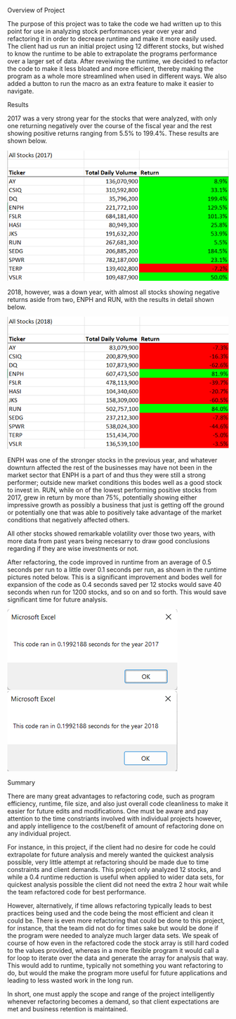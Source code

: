 Overview of Project

The purpose of this project was to take the code we had written up to this point for use in analyzing stock performances year over year and refactoring it in order to decrease runtime and make it more easily used. The client had us run an initial project using 12 different stocks, but wished to know the runtime to be able to extrapolate the programs performance over a larger set of data. After reveiwing the runtime, we decided to refactor the code to make it less bloated and more efficient, thereby making the program as a whole more streamlined when used in different ways. We also added a button to run the macro as an extra feature to make it easier to navigate.

Results

2017 was a very strong year for the stocks that were analyzed, with only one returning negatively over the course of the fiscal year and the rest showing positive returns ranging from 5.5% to 199.4%. These results are shown below.

![2017_stock_analysis](Resources/2017_stock_analysis.png)

2018, however, was a down year, with almost all stocks showing negative returns aside from two, ENPH and RUN, with the results in detail shown below. 

![2018_stock_analysis](Resources/2018_stock_analysis.png)

ENPH was one of the stronger stocks in the previous year, and whatever downturn affected the rest of the businesses may have not been in the market sector that ENPH is a part of and thus they were still a strong performer; outside new market conditions this bodes well as a good stock to invest in. RUN, while on of the lowest performing positive stocks from 2017, grew in return by more than 75%, potentially showing either impressive growth as possibly a business that just is getting off the ground or potentially one that was able to positively take advantage of the market conditions that negatively affected others.

All other stocks showed remarkable volatility over those two years, with more data from past years being necesarry to draw good conclusions regarding if they are wise investments or not.

After refactoring, the code improved in runtime from an average of 0.5 seconds per run to a little over 0.1 seconds per run, as shown in the runtime pictures noted below. This is a significant improvement and bodes well for expansion of the code as 0.4 seconds saved per 12 stocks would save 40 seconds when run for 1200 stocks, and so on and so forth. This would save significant time for future analysis.

![VBA_Challenge_2017](Resources/VBA_Challenge_2017.png)
![VBA_Challenge_2018](Resources/VBA_Challenge_2018.png)

Summary

There are many great advantages to refactoring code, such as program efficiency, runtime, file size, and also just overall code cleanliness to make it easier for future edits and modifications. One must be aware and pay attention to the time constriants involved with individual projects however, and apply intelligence to the cost/benefit of amount of refactoring done on any individual project.

For instance, in this project, if the client had no desire for code he could extrapolate for future analysis and merely wanted the quickest analysis possible, very little attempt at refactoring should be made due to time constraints and client demands. This project only analyzed 12 stocks, and while a 0.4 runtime reduction is useful when applied to wider data sets, for quickest analysis possible the client did not need the extra 2 hour wait while the team refactored code for best performance.

However, alternatively, if time allows refactoring typically leads to best practices being used and the code being the most efficient and clean it could be. There is even more refactoring that could be done to this project, for instance, that the team did not do for times sake but would be done if the program were needed to analyze much larger data sets. We speak of course of how even in the refactored code the stock array is still hard coded to the values provided, whereas in a more flexible program it would call a for loop to iterate over the data and generate the array for analysis that way. This would add to runtime, typically not something you want refactoring to do, but would the make the program more useful for future applications and leading to less wasted work in the long run.

In short, one must apply the scope and range of the project intelligently whenever refactoring becomes a demand, so that client expectations are met and business retention is maintained.
